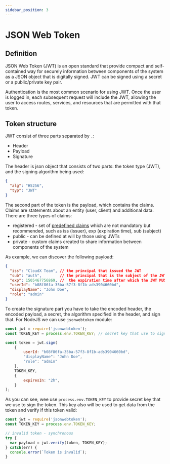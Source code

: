 ```yaml
---
sidebar_position: 3
---
```


# JSON Web Token
## Definition
JSON Web Token (JWT) is an open standard that provide compact and self-contained way for securely information between components of the system as a JSON object that is digitally signed. JWT can be signed using a secret or a public/private key pair.

Authentication is the most common scenario for using JWT. Once the user is logged in, each subsequent request will include the JWT, allowing the user to access routes, services, and resources that are permitted with that token.

## Token structure
JWT consist of three parts separated by `.`:
 - Header
 - Payload
 - Signature

The header is json object that consists of two parts: the token type (JWT), and the signing algorithm being used:

```json
{
  "alg": "HS256",
  "typ": "JWT"
}
```

The second part of the token is the payload, which contains the claims. Claims are statements about an entity (user, client) and additional data. There are three types of claims: 
  - registered - set of [predefined claims](https://www.rfc-editor.org/rfc/rfc7519#section-4.1) which are not mandatory but recommended, such as iss (issuer), exp (expiration time), sub (subject)
  - public - can be defined at will by those using JWTs
  - private - custom claims created to share information between components of the system

As example, we can discover the following payload:

```json
{
  "iss": "CloudX Team", // the principal that issued the JWT
  "sub": "auth",        // the principal that is the subject of the JWT
  "exp": 1505467756869, //  the expiration time after which the JWT MUST NOT be accepted for processing
  "userId": "b08f86fa-35ba-57f3-8f1b-ads3904660bd",
  "displayName": "John Doe",
  "role": "admin"
}
````

To create the signature part you have to take the encoded header, the encoded payload, a secret, the algorithm specified in the header, and sign that. For NodeJS we can use `jsonwebtoken` module:

```js
const jwt = require('jsonwebtoken');
const TOKEN_KEY = process.env.TOKEN_KEY; // secret key that use to sign token

const token = jwt.sign(
    {
        userId: "b08f86fa-35ba-57f3-8f1b-ads3904660bd",
        "displayName": "John Doe",
        "role": "admin"
    },
    TOKEN_KEY,
    {
        expiresIn: "2h",
    }
);

```

As you can see, wee use `process.env.TOKEN_KEY` to provide secret key that we use to sign the token. This key also will be used to get data from the token and verify if this token valid:
```js
const jwt = require('jsonwebtoken');
const TOKEN_KEY = process.env.TOKEN_KEY; 

// invalid token - synchronous
try {
  var payload = jwt.verify(token, TOKEN_KEY);
} catch(err) {
  console.error(`Token is invalid`);
}
```
